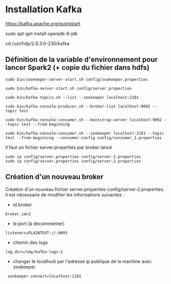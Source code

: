 # Installation Kafka

https://kafka.apache.org/quickstart

sudo apt-get install openjdk-8-jdk

cd /usr/hdp/2.6.3.0-235/kafka

## Définition de la variable d'environnement pour lancer Spark2 (+ copie du fichier dans hdfs)
```
sudo bin/zookeeper-server-start.sh config/zookeeper.properties

sudo bin/kafka-server-start.sh config/server.properties

sudo bin/kafka-topics.sh --list --zookeeper localhost:2181

sudo bin/kafka-console-producer.sh --broker-list localhost:9092 --topic test

sudo bin/kafka-console-consumer.sh --bootstrap-server localhost:9092 --topic test --from-beginning

sudo bin/kafka-console-consumer.sh --zookeeper localhost:2181 --topic test --from-beginning --consumer.config config/consumer_1.properties

```

Il faut un fichier server.properties par broker lancé

```
sudo cp config/server.properties config/server-1.properties
sudo cp config/server.properties config/server-2.properties
```

## Création d'un nouveau broker

Création d'un nouveau fichier server.properties config/server-2.properties.
Il est nécessaire de modifier les informations suivantes :
 
* id broker

`broker.id=2`
* le port (à décommenter)

`listeners=PLAINTEXT://:9093` 
* chemin des logs

`log.dir=/tmp/kafka-logs-2`
* changer le localhost par l'adresse ip publique de la machine avec zookeeper

` zookeeper.connect=localhost:2181`
